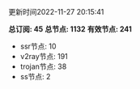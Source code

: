 更新时间2022-11-27 20:15:41

**总订阅: 45**
**总节点: 1132**
**有效节点: 241**
- ssr节点: 10
- v2ray节点: 191
- trojan节点: 38
- ss节点: 2
